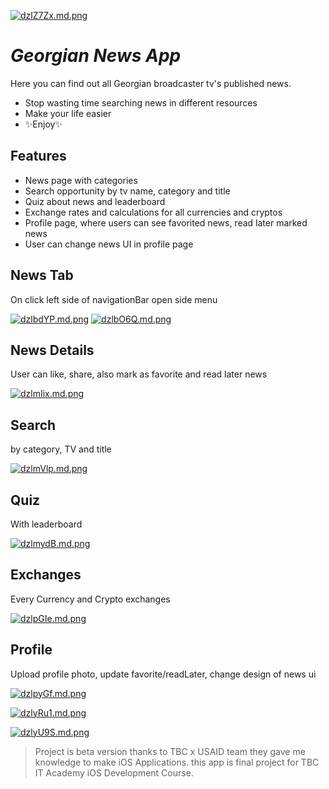 [![dzlZ7Zx.md.png](https://iili.io/dzlZ7Zx.md.png)](https://freeimage.host/i/dzlZ7Zx)
# _Georgian News App_

Here you can find out all Georgian broadcaster tv's published news.

- Stop wasting time searching news in different resources
- Make your life easier
- ✨Enjoy✨

## Features

- News page with categories
- Search opportunity by tv name, category and title
- Quiz about news and leaderboard
- Exchange rates and calculations for all currencies and cryptos
- Profile page, where users can see favorited news, read later marked news
- User can change news UI in profile page

## News Tab
On click left side of navigationBar open side menu

[![dzlbdYP.md.png](https://iili.io/dzlbdYP.md.png)](https://freeimage.host/i/dzlbdYP) [![dzlbO6Q.md.png](https://iili.io/dzlbO6Q.md.png)](https://freeimage.host/i/dzlbO6Q)

## News Details
User can like, share, also mark as favorite and read later news

[![dzlmIix.md.png](https://iili.io/dzlmIix.md.png)](https://freeimage.host/i/dzlmIix)

## Search
by category, TV and title

[![dzlmVlp.md.png](https://iili.io/dzlmVlp.md.png)](https://freeimage.host/i/dzlmVlp)

## Quiz
With leaderboard

[![dzlmydB.md.png](https://iili.io/dzlmydB.md.png)](https://freeimage.host/i/dzlmydB)

## Exchanges
Every Currency and Crypto exchanges

[![dzlpGIe.md.png](https://iili.io/dzlpGIe.md.png)](https://freeimage.host/i/dzlpGIe)

## Profile
Upload profile photo, update favorite/readLater, change design of news ui

[![dzlpyGf.md.png](https://iili.io/dzlpyGf.md.png)](https://freeimage.host/i/dzlpyGf)

[![dzlyRu1.md.png](https://iili.io/dzlyRu1.md.png)](https://freeimage.host/i/dzlyRu1)

[![dzlyU9S.md.png](https://iili.io/dzlyU9S.md.png)](https://freeimage.host/i/dzlyU9S)


> Project is beta version
> thanks to TBC x USAID team
> they gave me knowledge to make
> iOS Applications.
> this app is final project
> for TBC IT Academy
> iOS Development Course.
